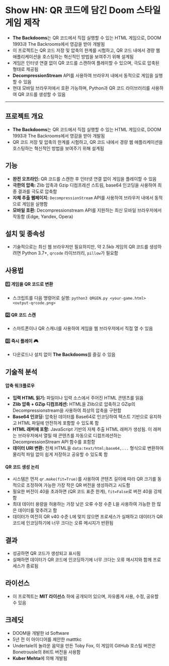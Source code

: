 # Show HN: QR 코드에 담긴 Doom 스타일 게임 제작


* **The Backdooms**는 QR 코드에서 직접 실행할 수 있는 HTML 게임으로, DOOM 1993과 The Backrooms에서 영감을 받아 개발됨
* 이 프로젝트는 QR 코드 저장 및 압축의 한계를 시험하고, QR 코드 내에서 경량 웹 애플리케이션을 호스팅하는 혁신적인 방법을 보여주기 위해 설계됨
* 게임은 인터넷 연결 없이 QR 코드를 스캔하여 플레이할 수 있으며, 극도로 압축된 형태로 제공됨
* **DecompressionStream** API를 사용하여 브라우저 내에서 동적으로 게임을 실행할 수 있음
* 현대 모바일 브라우저에서 호환 가능하며, Python과 QR 코드 라이브러리를 사용하여 QR 코드를 생성할 수 있음

---

프로젝트 개요
-------

* **The Backdooms**는 QR 코드에서 직접 실행할 수 있는 HTML 게임으로, DOOM 1993과 The Backrooms에서 영감을 받아 개발됨
* QR 코드 저장 및 압축의 한계를 시험하고, QR 코드 내에서 경량 웹 애플리케이션을 호스팅하는 혁신적인 방법을 보여주기 위해 설계됨

기능
--

* **완전 오프라인:** QR 코드를 스캔한 후 인터넷 연결 없이 게임을 플레이할 수 있음
* **극한의 압축:** Zlib 압축과 Gzip 디컴프레션 스트림, base64 인코딩을 사용하여 최종 결과를 극도로 압축함
* **자체 추출 웹페이지:** `DecompressionStream` API를 사용하여 브라우저 내에서 동적으로 게임을 실행함
* **모바일 호환:** Decompressionstream API를 지원하는 최신 모바일 브라우저에서 작동함 (Edge, Yandex, Opera)

설치 및 종속성
--------

* 기술적으로는 최신 웹 브라우저만 필요하지만, 약 2.5kb 게임의 QR 코드를 생성하려면 Python 3.7+, `qrcode` 라이브러리, `pillow`가 필요함

사용법
---

#### 1️⃣ 게임을 QR 코드로 변환

* 스크립트를 다음 명령어로 실행: `python3 QRGEN.py <your-game.html> <output-qrcode.png>`

#### 2️⃣ QR 코드 스캔

* 스마트폰이나 QR 스캐너를 사용하여 게임을 웹 브라우저에서 직접 열 수 있음

#### 3️⃣ 즉시 플레이 🎮

* 다운로드나 설치 없이 **The Backdooms**를 즐길 수 있음

기술적 분석
------

#### 압축 워크플로우

* **입력 HTML 읽기:** 파일이나 입력 소스에서 주어진 HTML 콘텐츠를 읽음
* **Zlib 압축 + GZip 디컴프레션:** HTML을 Zlib으로 압축하고 GZip의 Decompressionstream을 사용하여 최상의 압축을 구현함
* **Base64 인코딩:** 압축된 데이터를 Base64로 인코딩하여 텍스트 기반으로 유지하고 HTML 파일에 안전하게 포함할 수 있도록 함
* **HTML 래퍼에 포함:** JavaScript 기반의 자체 추출 HTML 래퍼가 생성됨. 이 래퍼는 브라우저에서 열릴 때 콘텐츠를 자동으로 디컴프레션하는 DecompressionStream API 함수를 포함함
* **데이터 URI 변환:** 전체 HTML을 `data:text/html;base64,...` 형식으로 변환하여 물리적 파일 없이 쉽게 저장하고 공유할 수 있도록 함

#### QR 코드 생성 논리

* 시스템은 먼저 `qr.make(fit=True)`를 사용하여 콘텐츠 길이에 따라 QR 크기를 동적으로 조정하여 가능한 가장 작은 QR 버전을 생성하려고 시도함
* 필요한 버전이 40을 초과하면 (QR 코드 표준 한계), `fit=False`로 버전 40을 강제함
* 최대 데이터 용량을 허용하는 가장 낮은 오류 수정 수준 L을 사용하여 가능한 한 많은 데이터를 맞추려고 함
* 데이터가 여전히 QR v40 수준 L에 맞지 않으면 프로세스가 실패하고 데이터가 QR 코드에 인코딩하기에 너무 크다는 오류 메시지가 반환됨

결과
--

* 성공하면 QR 코드가 생성되고 표시됨
* 실패하면 데이터가 QR 코드에 인코딩하기에 너무 크다는 오류 메시지와 함께 프로세스가 종료됨

라이선스
----

* 이 프로젝트는 **MIT 라이선스** 하에 공개되어 있으며, 자유롭게 사용, 수정, 공유할 수 있음

크레딧
---

* DOOM을 개발한 id Software
* 5년 전 이 아이디어를 제안한 matttkc
* Undertale의 놀라운 음악을 만든 Toby Fox, 이 게임의 GitHub 호스팅 버전은 Bonetrousle의 8비트 버전을 사용함
* **Kuber Mehta**에 의해 개발됨
